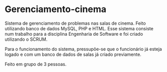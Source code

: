# Gerenciamento-cinema
 Sistema de gerenciamento de problemas nas salas de cinema. Feito utilizando banco de dados MySQL, PHP e HTML.
 Esse sistema consiste num trabalho para a disciplina Engenharia de Software e foi criado utilizando o SCRUM.
 
 Para o funcionamento do sistema, pressupõe-se que o funcionário já esteja logado e com um banco de dados de salas já criado previamente.

Feito em grupo de 3 pessoas.
